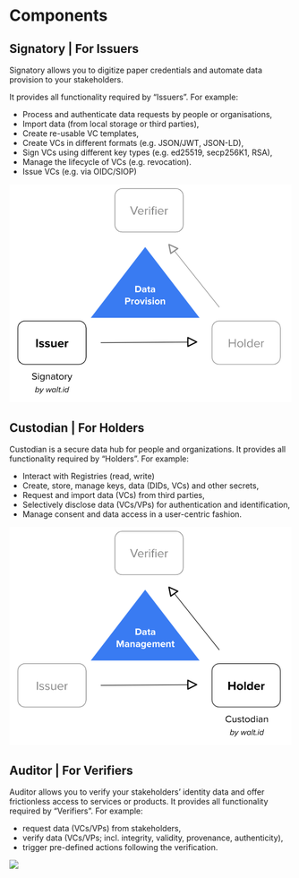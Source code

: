 # Components

## Signatory | For Issuers

Signatory allows you to digitize paper credentials and automate data provision to your stakeholders.

It provides all functionality required by “Issuers”. For example:

* Process and authenticate data requests by people or organisations,
* Import data (from local storage or third parties),
* Create re-usable VC templates,
* Create VCs in different formats (e.g. JSON/JWT, JSON-LD),
* Sign VCs using different key types (e.g. ed25519, secp256K1, RSA),
* Manage the lifecycle of VCs (e.g. revocation).
* Issue VCs (e.g. via OIDC/SIOP)

![](../../../what-is-ssikit/Signatory-Issuer.png)

## Custodian | For Holders

Custodian is a secure data hub for people and organizations. It provides all functionality required by “Holders”. For example:

* Interact with Registries (read, write)
* Create, store, manage keys, data (DIDs, VCs) and other secrets,
* Request and import data (VCs) from third parties,
* Selectively disclose data (VCs/VPs) for authentication and identification,
* Manage consent and data access in a user-centric fashion.

![](../../../what-is-ssikit/Custodian-Holder.png)



## Auditor | For Verifiers <a href="#auditor-or-for-verifiers" id="auditor-or-for-verifiers"></a>

Auditor allows you to verify your stakeholders’ identity data and offer frictionless access to services or products. It provides all functionality required by “Verifiers”. For example:

* request data (VCs/VPs) from stakeholders,
* verify data (VCs/VPs; incl. integrity, validity, provenance, authenticity),
* trigger pre-defined actions following the verification.



![](https://files.gitbook.com/v0/b/gitbook-x-prod.appspot.com/o/spaces%2F1k3zreXT6Nz41D1g1C6K%2Fuploads%2Fgit-blob-cfa46bc9aee08a2e799f66822eec66ca94c15ab6%2FAuditor-Verifier.png?alt=media)


